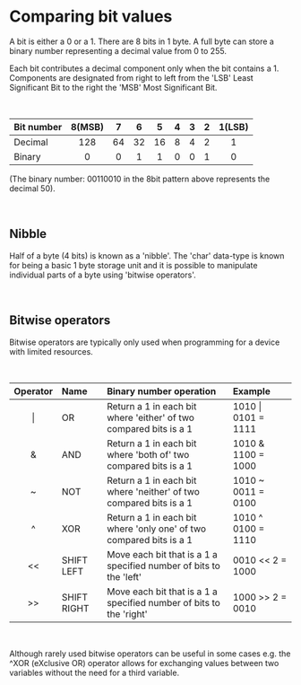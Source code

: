# Comparing bit values

A bit is either a 0 or a 1.
There are 8 bits in 1 byte.
A full byte can store a binary number representing a decimal value from 0 to 255.

Each bit contributes a decimal component only when the bit contains a 1.
Components are designated from right to left from the 'LSB' Least Significant Bit to the right the 'MSB' Most Significant Bit.

<br>

|Bit number		|8(MSB)	|7		  |6	  	|5	  	|4	  	|3	  	|2	  	|1(LSB) |
|:------------|:-----:|:-----:|:-----:|:-----:|:-----:|:-----:|:-----:|:-----:|
|Decimal			|128		|64			|32			|16			|8			|4			|2			|1			|
|Binary				|0			|0			|1			|1			|0			|0			|1			|0			|			

(The binary number: 00110010 in the 8bit pattern above represents the decimal 50).

<br>

## Nibble

Half of a byte (4 bits) is known as a 'nibble'. 
The 'char' data-type is known for being a basic 1 byte storage unit and it is possible to manipulate individual parts of a byte using 'bitwise operators'.

<br>

## Bitwise operators

Bitwise operators are typically only used when programming for a device with limited resources.

<br>

|Operator		|Name		      |Binary number operation																					   |Example			      	|
|:---------:|:------------|:-------------------------------------------------------------------|:-------------------|
|\|					|OR						|Return a 1 in each bit where 'either' of two compared bits is a 1	 |1010 \| 0101 = 1111	|
|&					|AND					|Return a 1 in each bit where 'both of' two compared bits is a 1	 	 |1010 & 1100 = 1000	|
|~					|NOT					|Return a 1 in each bit where 'neither' of two compared bits is a 1	 |1010 ~ 0011 = 0100	|
|^					|XOR					|Return a 1 in each bit where 'only one' of two compared bits is a 1 |1010 ^ 0100 = 1110	|
|<<					|SHIFT LEFT		|Move each bit that is a 1 a specified number of bits to the 'left'	 |0010 << 2 = 1000  	|
|>>					|SHIFT RIGHT	|Move each bit that is a 1 a specified number of bits to the 'right' |1000 >> 2 = 0010  	|

<br>

 Although rarely used bitwise operators can be useful in some cases e.g. the ^XOR (eXclusive OR) operator allows for exchanging values between two variables without the need for a third variable.